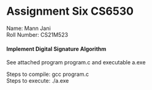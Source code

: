 # Assignment Six CS6530
Name: Mann Jani  
Roll Number: CS21M523

#### Implement Digital Signature Algorithm  
See attached program program.c and executable a.exe

Steps to compile: gcc program.c  
Steps to execute: ./a.exe
